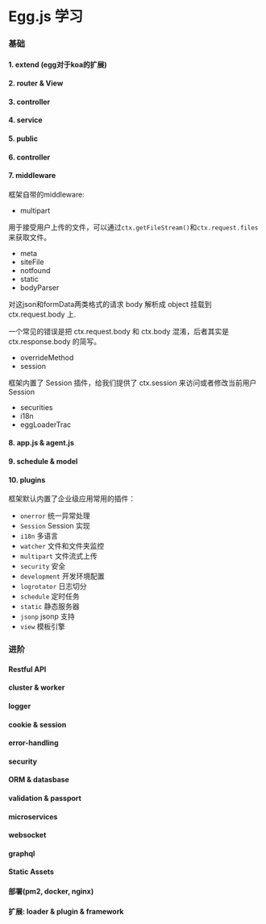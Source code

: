 # Egg.js 学习

### 基础

#### 1. extend (egg对于koa的扩展)

#### 2. router & View

#### 3. controller

#### 4. service

#### 5. public

#### 6. controller

#### 7. middleware

框架自带的middleware: 

- multipart

用于接受用户上传的文件，可以通过`ctx.getFileStream()`和`ctx.request.files`来获取文件。

- meta
- siteFile
- notfound
- static
- bodyParser

对这json和formData两类格式的请求 body 解析成 object 挂载到 ctx.request.body 上.

一个常见的错误是把 ctx.request.body 和 ctx.body 混淆，后者其实是 ctx.response.body 的简写。

- overrideMethod
- session

框架内置了 Session 插件，给我们提供了 ctx.session 来访问或者修改当前用户 Session 

- securities
- i18n
- eggLoaderTrac

#### 8. app.js & agent.js

#### 9. schedule & model

#### 10. plugins

框架默认内置了企业级应用常用的插件：

- `onerror`  统一异常处理
- `Session`  Session 实现
- `i18n`  多语言
- `watcher`  文件和文件夹监控
- `multipart`  文件流式上传
- `security`  安全
- `development`  开发环境配置
- `logrotator`  日志切分
- `schedule`  定时任务
- `static`  静态服务器
- `jsonp`  jsonp 支持
- `view`  模板引擎


### 进阶

#### Restful API
#### cluster & worker
#### logger
#### cookie & session
#### error-handling
#### security
#### ORM & datasbase
#### validation & passport
#### microservices
#### websocket
#### graphql
#### Static Assets
#### 部署(pm2, docker, nginx)
#### 扩展: loader & plugin & framework

